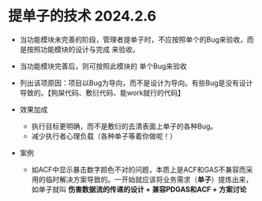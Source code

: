 # 提单子的技术 2024.2.6
-  当功能模块未完善的阶段，管理者提单子时，不应按照单个的Bug来验收，而是按照功能模块的设计与完成 来验收。
-  当功能模块完善后，则可按照此模块的 单个Bug来验收
-  列出该项原因：项目以Bug为导向，而不是设计为导向。有些Bug是没有设计导致的。【狗屎代码、敷衍代码、能work就行的代码】
-  效果加成
    - 执行目标更明确，而不是敷衍的去清表面上单子的各种Bug。
    - 减少执行者心理负载（各种单子等着你做呢！）

- 案例
   - 如ACF中显示暴击数字颜色不对的问题，本质上是ACF和GAS不兼容而采用的临时解决方案导致的。一开始就应该将业务需求（**单子**）提炼出来，如单子就叫 **伤害数据流的传递的设计 + 兼容PDGAS和ACF + 方案讨论**
  
